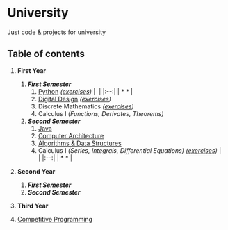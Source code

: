 # University
Just code & projects for university

## Table of contents

1. **First Year**
    1. ***First Semester***
        1. [Python](./python/) _([exercises]())_
        | ![]() |
        |:--:|
        | * * |
        2. [Digital Design](./verilog/) _([exercises](https://github.com/sapienzastudentsnetwork/psd2223))_
        3. Discrete Mathematics _([exercises](https://github.com/sapienzastudentsnetwork/mmi2122))_
        4. Calculus I _(Functions, Derivates, Theorems)_
    2. ***Second Semester***
        1. [Java](./java/)
        2. [Computer Architecture](./assembly/)
        3. [Algorithms & Data Structures](./algorithms/)
        4. Calculus I _(Series, Integrals, Differential Equations)_ _([exercises](https://github.com/sapienzastudentsnetwork/calcint2223))_
        | ![]() |
        |:--:|
        | * * |

2. **Second Year**
    1. ***First Semester***
    2. ***Second Semester***

3. **Third Year**

4. [Competitive Programming](./competitive-programming/)
